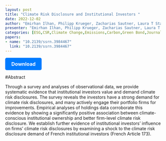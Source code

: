 ```yaml
---
layout: post
title: "Climate Risk Disclosure and Institutional Investors "
date: 2022-12-02
author: "Emirhan Ilhan, Philipp Krueger, Zacharias Sautner, Laura T Starks"
presenter: "Emirhan Ilhan, Philipp Krueger, Zacharias Sautner, Laura T Starks"
categories: [ESG,CSR,Climate Change,Emissions,Carbon,Green Bond,Journal of Financial Studies]
papers:
- name: "10.2139/ssrn.3984467"
  link: "10.2139/ssrn.3984467"
---
```


<p>
  <a href='https://papers.ssrn.com/sol3/papers.cfm?abstract_id=3437178' class='button'>
    Download
  </a>
</p>

<style>
  .button {
    display: inline-block;
    padding: 10px 20px;
    background-color: #007bff;
    color: #fff;
    text-decoration: none;
    border-radius: 5px;
    font-size: 16px;
    font-weight: bold;
  }
</style>

#Abstract
<p>Through a survey and analyses of observational data, we provide systematic evidence that institutional investors value and demand climate risk disclosures. The survey reveals the investors have a strong demand for climate risk disclosures, and many actively engage their portfolio firms for improvements. Empirical analyses of holdings data corroborate this evidence by showing a significantly positive association between climate-conscious institutional ownership and better firm-level climate risk disclosure. We establish further evidence of institutional investors’ influence on firms’ climate risk disclosures by examining a shock to the climate risk disclosure demand of French institutional investors (French Article 173).</p>
